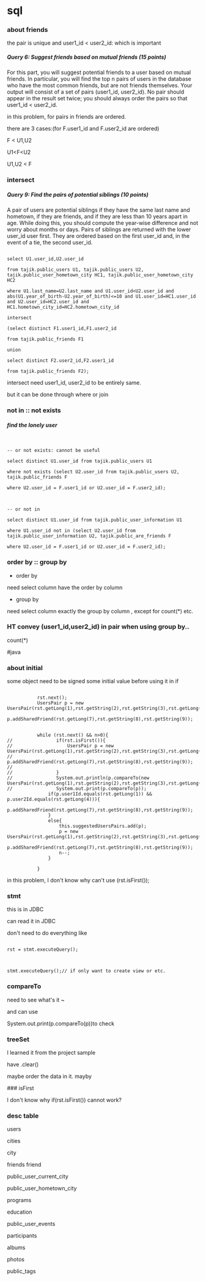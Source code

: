 # sql

### about friends

the pair is unique and user1_id < user2_id: which is important


##### Query 6: Suggest friends based on mutual friends (15 points)

For this part, you will suggest potential friends to a user based on mutual friends.  In particular, you will find the top n pairs of users in the database who have the most common friends, but are not friends themselves.  Your output will consist of a set of pairs (user1_id, user2_id).  No pair should appear in the result set twice; you should always order the pairs so that user1_id < user2_id. 


in this problem, for pairs in friends are ordered.

there are 3 cases:(for F.user1_id and F.user2_id are ordered)

F < U1,U2

U1<F<U2

U1,U2 < F

### intersect

##### Query 9: Find the pairs of potential siblings (10 points)

A pair of users are potential siblings if they have the same last name and hometown, if they are friends, and if they are less than 10 years apart in age. While doing this, you should compute the year-wise difference and not worry about months or days. Pairs of siblings are returned with the lower user_id user first. They are ordered based on the first user_id and, in the event of a tie, the second user_id.

```

select U1.user_id,U2.user_id    

from tajik.public_users U1, tajik.public_users U2, tajik.public_user_hometown_city HC1, tajik.public_user_hometown_city HC2    

where U1.last_name=U2.last_name and U1.user_id<U2.user_id and abs(U1.year_of_birth-U2.year_of_birth)<=10 and U1.user_id=HC1.user_id and U2.user_id=HC2.user_id and HC1.hometown_city_id=HC2.hometown_city_id    

intersect    

(select distinct F1.user1_id,F1.user2_id    

from tajik.public_friends F1    

union    

select distinct F2.user2_id,F2.user1_id    

from tajik.public_friends F2);    

```

intersect need user1_id, user2_id to be entirely same.

but it can be done through where or join

### not in :: not exists

##### find the lonely user

```


-- or not exists: cannot be useful

select distinct U1.user_id from tajik.public_users U1

where not exists (select U2.user_id from tajik.public_users U2, tajik.public_friends F 

where U2.user_id = F.user1_id or U2.user_id = F.user2_id);



-- or not in 

select distinct U1.user_id from tajik.public_user_information U1

where U1.user_id not in (select U2.user_id from tajik.public_user_information U2, tajik.public_are_friends F 

where U2.user_id = F.user1_id or U2.user_id = F.user2_id);

```

### order by :: group by

- order by

need select column have the order by column

- group by 

need select column exactly the group by column , except for count(*) etc.

### HT convey (user1_id,user2_id) in pair when using group by..

count(*)

#java

### about initial

some object need to be signed some initial value before using it in if

```

           rst.next();
           UsersPair p = new UsersPair(rst.getLong(1),rst.getString(2),rst.getString(3),rst.getLong(4),rst.getString(5),rst.getString(6));
           p.addSharedFriend(rst.getLong(7),rst.getString(8),rst.getString(9));


           while (rst.next() && n>0){
//                if(rst.isFirst()){
//                    UsersPair p = new UsersPair(rst.getLong(1),rst.getString(2),rst.getString(3),rst.getLong(4),rst.getString(5),rst.getString(6));
//                    p.addSharedFriend(rst.getLong(7),rst.getString(8),rst.getString(9));
//
//                }
//                System.out.println(p.compareTo(new UsersPair(rst.getLong(1),rst.getString(2),rst.getString(3),rst.getLong(4),rst.getString(5),rst.getString(6))));
//                System.out.print(p.compareTo(p));
               if(p.user1Id.equals(rst.getLong(1)) && p.user2Id.equals(rst.getLong(4))){
                   p.addSharedFriend(rst.getLong(7),rst.getString(8),rst.getString(9));
               }
               else{
                   this.suggestedUsersPairs.add(p);
                   p = new UsersPair(rst.getLong(1),rst.getString(2),rst.getString(3),rst.getLong(4),rst.getString(5),rst.getString(6));
                   p.addSharedFriend(rst.getLong(7),rst.getString(8),rst.getString(9));
                   n--;
               }

           }

```

in this problem, I don't know why can't use (rst.isFirst());

### stmt

this is in JDBC

can read it in JDBC

don't need to do everything like

```

rst = stmt.executeQuery();



stmt.executeQuery();// if only want to create view or etc.

```

### compareTo

need to see what's it ~

and can use 

System.out.print(p.compareTo(p))to check

### treeSet

I learned it from the project sample

have .clear()

maybe order the data in it.  mayby

﻿### isFirst

I don't know why if(rst.isFirst()) cannot work?









### desc table 

users



cities

city



friends friend



public_user_current_city



public_user_hometown_city



programs



education



public_user_events



participants



albums



photos



public_tags



